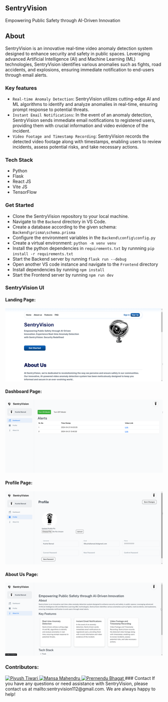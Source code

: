 ## SentryVision
Empowering Public Safety through AI-Driven Innovation

## About
SentryVision is an innovative real-time video anomaly detection system designed to enhance security and safety in public spaces. Leveraging advanced Artificial Intelligence (AI) and Machine Learning (ML) technologies, SentryVision identifies various anomalies such as fights, road accidents, and explosions, ensuring immediate notification to end-users through email alerts.

### Key features
- ```Real-time Anomaly Detection```: SentryVision utilizes cutting-edge AI and ML algorithms to identify and analyze anomalies in real-time, ensuring prompt response to potential threats.
- ```Instant Email Notifications```: In the event of an anomaly detection, SentryVision sends immediate email notifications to registered users, providing them with crucial information and video evidence of the incident.
- ```Video Footage and Timestamp Recording```: SentryVision records the detected video footage along with timestamps, enabling users to review incidents, assess potential risks, and take necessary actions.

### Tech Stack
- Python
- Flask
- React JS
- Vite JS
- TensorFlow

### Get Started
- Clone the SentryVision repository to your local machine.
- Navigate to the ```Backend``` directory in VS Code.
- Create a database according to the given schema: ```Backend\prisma\schema.prisma``` 
- Configure the environment variables in the ```Backend\config\config.py```
- Create a virtual environment: ```python -m venv venv```
- Install the python dependencies in ```requirements.txt``` by runnning ```pip install -r requirements.txt```
- Start the Backend server by running ```flask run --debug```
- Open another VS code instance and navigate to the  ```Frontend``` directory
- Install dependencies by running ```npm install```
- Start the Frontend server by running ```npm run dev```

### SentryVision UI


#### Landing Page:
![preview](Frontend/public/assets/landing.png)

#### Dashboard Page:
![preview](Frontend/public/assets/dashboard.png)

#### Profile Page:
![preview](Frontend/public/assets/profile.png)

#### About Us Page:
![preview](Frontend/public/assets/about.png)

### Contributors:
<a href="https://github.com/Piyush-Raj-Tiwari" title="Piyush-Raj-Tiwari">
        <img src="https://github.com/Piyush-Raj-Tiwari.png" width="70px" alt="Piyush Tiwari">
</a>
<a href="https://github.com/Hannah2k23" title="Hannah2k23">
        <img src="https://github.com/Hannah2k23.png" width="70px" alt="Mansa Mahendru">
</a>
<a href="https://github.com/bhagat-2306" title="bhagat-2306">
        <img src="https://github.com/bhagat-2306.png" width="70px" alt="Prernendu Bhagat">
</a>
### Contact
If you have any questions or need assistance with SentryVision, please contact us at mailto:sentryvision112@gmail.com. We are always happy to help!
